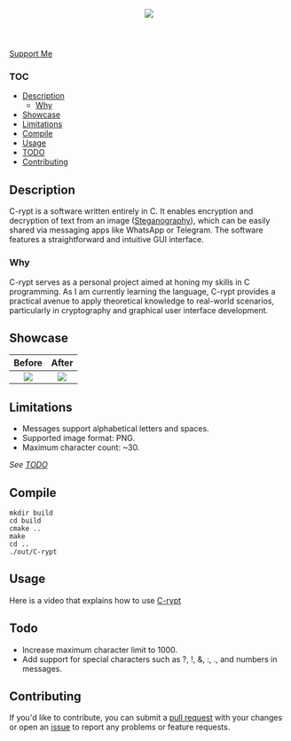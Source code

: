 <p align="center">
    <img src="Img/logo.png">
</p>

<h1></h1>

<br>

<div style="display: inline;" align="center">
    <a href="https://github.com/rdWei/rdWei/blob/main/donate.MD">
        Support Me
    </a>
</div>

### TOC

- [Description](#description)
    - [Why](#why)
- [Showcase](#showcase)
- [Limitations](#limitations)
- [Compile](#compile)
- [Usage](#usage)
- [TODO](#todo)
- [Contributing](#Contributing)

## Description
C-rypt is a software written entirely in C. It enables encryption and decryption of text from an image ([Steganography](https://en.wikipedia.org/wiki/Steganography)), which can be easily shared via messaging apps like WhatsApp or Telegram. The software features a straightforward and intuitive GUI interface.

### Why
C-rypt serves as a personal project aimed at honing my skills in C programming. As I am currently learning the language, C-rypt provides a practical avenue to apply theoretical knowledge to real-world scenarios, particularly in cryptography and graphical user interface development.

## Showcase

Before            |  After
:-------------------------:|:-------------------------:
![](Img/img1.png)  |  ![](Img/img2.png)

## Limitations

- Messages support alphabetical letters and spaces.
- Supported image format: PNG.
- Maximum character count: ~30.

_See [TODO](#TODO)_

## Compile

```
mkdir build
cd build
cmake ..
make
cd ..
./out/C-rypt
```

## Usage
Here is a video that explains how to use [C-rypt](https://packaged-media.redd.it/zhfs3tceqzcd1/pb/m2-res_480p.mp4?m=DASHPlaylist.mpd&v=1&e=1721242800&s=918119cc8a91a2c42590fdf5f6eda27abea71bc7#t=0)

## Todo

- Increase maximum character limit to 1000.
- Add support for special characters such as ?, !, &, :, ., and numbers in messages.

## Contributing
If you'd like to contribute, you can submit a [pull request](https://github.com/rdWei/C-rypt/pulls) with your changes or open an [issue](https://github.com/rdWei/C-rypt/pulls) to report any problems or feature requests.

